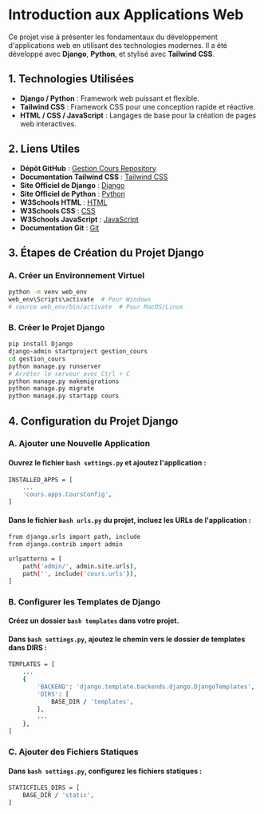 # Introduction aux Applications Web

Ce projet vise à présenter les fondamentaux du développement d'applications web en utilisant des technologies modernes. Il a été développé avec **Django**, **Python**, et stylisé avec **Tailwind CSS**.

## 1. Technologies Utilisées
- **Django / Python** : Framework web puissant et flexible.
- **Tailwind CSS** : Framework CSS pour une conception rapide et réactive.
- **HTML / CSS / JavaScript** : Langages de base pour la création de pages web interactives.

## 2. Liens Utiles
- **Dépôt GitHub** : [Gestion Cours Repository](https://github.com/Fred-Mugisho/gestion-cours)
- **Documentation Tailwind CSS** : [Tailwind CSS](https://tailwindcss.com/)
- **Site Officiel de Django** : [Django](https://www.djangoproject.com)
- **Site Officiel de Python** : [Python](https://www.python.org)
- **W3Schools HTML** : [HTML](https://www.w3schools.com)
- **W3Schools CSS** : [CSS](https://www.w3schools.com)
- **W3Schools JavaScript** : [JavaScript](https://www.w3schools.com)
- **Documentation Git** : [Git](https://git-scm.com/doc)

## 3. Étapes de Création du Projet Django

### A. Créer un Environnement Virtuel
```bash
python -m venv web_env
web_env\Scripts\activate  # Pour Windows
# source web_env/bin/activate  # Pour MacOS/Linux
```

### B. Créer le Projet Django
```bash
pip install Django
django-admin startproject gestion_cours
cd gestion_cours
python manage.py runserver
# Arrêter le serveur avec Ctrl + C
python manage.py makemigrations
python manage.py migrate
python manage.py startapp cours
```

## 4. Configuration du Projet Django

### A. Ajouter une Nouvelle Application
#### Ouvrez le fichier ```bash settings.py``` et ajoutez l'application :
```bash
INSTALLED_APPS = [
    ...
    'cours.apps.CoursConfig',
]
```

#### Dans le fichier ```bash urls.py``` du projet, incluez les URLs de l'application :
```bash
from django.urls import path, include
from django.contrib import admin

urlpatterns = [
    path('admin/', admin.site.urls),
    path('', include('cours.urls')),
]
```

### B. Configurer les Templates de Django
#### Créez un dossier ```bash templates``` dans votre projet.
#### Dans ```bash settings.py```, ajoutez le chemin vers le dossier de templates dans DIRS :
```bash 
TEMPLATES = [
    ...
    {
        'BACKEND': 'django.template.backends.django.DjangoTemplates',
        'DIRS': [
            BASE_DIR / 'templates',
        ],
        ...
    },
]
```

### C. Ajouter des Fichiers Statiques
#### Dans ```bash settings.py```, configurez les fichiers statiques :
```bash
STATICFILES_DIRS = [
    BASE_DIR / 'static',
]
```